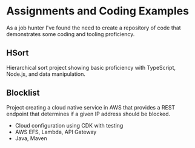 # Assignments and Coding Examples

As a job hunter I've found the need to create a repository of code that demonstrates some coding and tooling proficiency.

## HSort

Hierarchical sort project showing basic proficiency with TypeScript, Node.js, and data manipulation. 

## Blocklist

Project creating a cloud native service in AWS that provides a REST endpoint that determines if a given IP address should be blocked.

* Cloud configuration using CDK with testing 
* AWS EFS, Lambda, API Gateway
* Java, Maven
